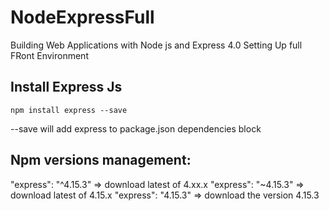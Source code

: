 # NodeExpressFull
Building Web Applications with Node js and Express 4.0
Setting Up full FRont Environment 

## Install Express Js
```shell
npm install express --save
```

 --save will add express to package.json dependencies block
 
## Npm versions management:
 
"express": "^4.15.3" => download latest of 4.xx.x
"express": "~4.15.3" => download latest of 4.15.x
"express": "4.15.3" => download the version 4.15.3

